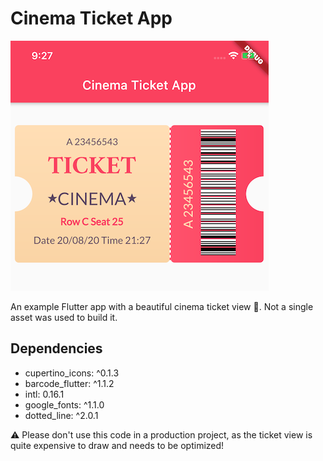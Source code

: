 # Cinema Ticket App

![Alt text](cinema_ticket_screenshot.png?raw=true "Cinema Ticket App screenshot")

An example Flutter app with a beautiful cinema ticket view 🎫. Not a single asset was used to build it.

## Dependencies

  * cupertino_icons: ^0.1.3
  * barcode_flutter: ^1.1.2
  * intl: 0.16.1
  * google_fonts: ^1.1.0
  * dotted_line: ^2.0.1

⚠️ Please don't use this code in a production project, as the ticket view is quite expensive to draw and needs to be optimized!
